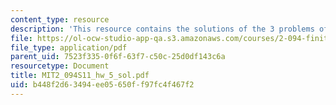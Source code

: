 ```yaml
---
content_type: resource
description: 'This resource contains the solutions of the 3 problems of homework 5. '
file: https://ol-ocw-studio-app-qa.s3.amazonaws.com/courses/2-094-finite-element-analysis-of-solids-and-fluids-ii-spring-2011/b448f2d63494ee05650ff97fc4f467f2_MIT2_094S11_hw_5_sol.pdf
file_type: application/pdf
parent_uid: 7523f335-0f6f-63f7-c50c-25d0df143c6a
resourcetype: Document
title: MIT2_094S11_hw_5_sol.pdf
uid: b448f2d6-3494-ee05-650f-f97fc4f467f2
---
```

